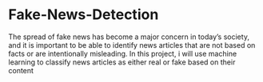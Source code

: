 # Fake-News-Detection
The spread of fake news has become a major concern in today’s society, and it is important to be able to identify news articles that are not based on facts or are intentionally misleading. In this project, i will use machine learning to classify news articles as either real or fake based on their content
